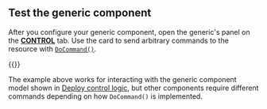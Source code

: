 ## Test the generic component

After you configure your generic component, open the generic's panel on the [**CONTROL**](/manage/troubleshoot/teleoperate/default-interface/#web-ui) tab.
Use the card to send arbitrary commands to the resource with [`DoCommand()`](/dev/reference/apis/components/generic/#docommand).

{{<imgproc src="/components/generic/generic-control.png" alt="The generic component in control panel." resize="900x" style="width:500px" class="imgzoom shadow">}}

The example above works for interacting with the generic component model shown in [Deploy control logic](/operate/modules/control-logic/), but other components require different commands depending on how `DoCommand()` is implemented.
